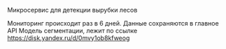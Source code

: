 Микросервис для детекции вырубки лесов

Мониторинг происходит раз в 6 дней. Данные сохраняются в главное API
Модель сегментации, лежит по ссылке https://disk.yandex.ru/d/0mvy1ob8kfweog
